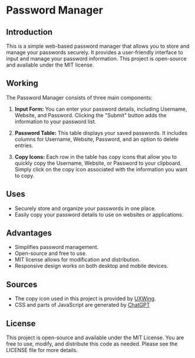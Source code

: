 # Password Manager

## Introduction

This is a simple web-based password manager that allows you to store and manage your passwords securely. It provides a user-friendly interface to input and manage your password information. This project is open-source and available under the MIT license.

## Working

The Password Manager consists of three main components:

1. **Input Form:** You can enter your password details, including Username, Website, and Password. Clicking the "Submit" button adds the information to your password list.

2. **Password Table:** This table displays your saved passwords. It includes columns for Username, Website, Password, and an option to delete entries.

3. **Copy Icons:** Each row in the table has copy icons that allow you to quickly copy the Username, Website, or Password to your clipboard. Simply click on the copy icon associated with the information you want to copy.

## Uses

- Securely store and organize your passwords in one place.
- Easily copy your password details to use on websites or applications.

## Advantages

- Simplifies password management.
- Open-source and free to use.
- MIT license allows for modification and distribution.
- Responsive design works on both desktop and mobile devices.

## Sources

- The copy icon used in this project is provided by [UXWing](https://uxwing.com/).
- CSS and parts of JavaScript are generated by [ChatGPT](https://openai.com)

## License

This project is open-source and available under the MIT License. You are free to use, modify, and distribute this code as needed. Please see the LICENSE file for more details.
